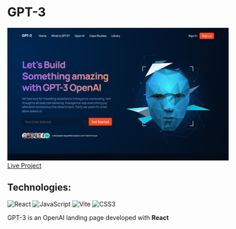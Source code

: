 <h1>GPT-3</h1>

<img src='https://github.com/lucas1337dev/GPT-3/blob/main/GPT-3.png' alt='project img' />
<a href='https://lucas1337dev.github.io/GPT-3/' target="_blank">Live Project</a>

<h2>Technologies:</h2>
<p>
 <img src='https://upload.wikimedia.org/wikipedia/commons/thumb/a/a7/React-icon.svg/1200px-React-icon.svg.png' alt='React' width='50' /> 
 <img src='https://logospng.org/download/javascript/logo-javascript-icon-1024.png' alt='JavaScript' width='50' /> 
 <img src='https://vitejs.dev/logo-with-shadow.png' alt='Vite' width='50' /> 
 <img src='https://logospng.org/download/css-3/logo-css-3-1536.png' alt='CSS3' width='50' />
</p>

<p>GPT-3 is an OpenAI landing page developed with <b>React</b></p>
